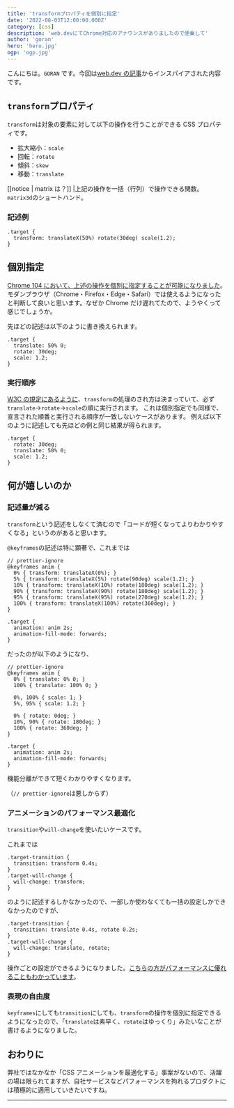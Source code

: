 ```yaml
---
title: 'transformプロパティを個別に指定'
date: '2022-08-03T12:00:00.000Z'
category: [css]
description: 'web.devにてChrome対応のアナウンスがありましたので便乗して'
author: 'goran'
hero: 'hero.jpg'
ogp: 'ogp.jpg'
---
```


こんにちは。`GORAN` です。今回は[web.dev の記事](https://web.dev/css-individual-transform-properties/)からインスパイアされた内容です。

## `transform`プロパティ

`transform`は対象の要素に対して以下の操作を行うことができる CSS プロパティです。

- 拡大縮小：`scale`
- 回転：`rotate`
- 傾斜：`skew`
- 移動：`translate`

[[notice | matrix は？]]
|上記の操作を一括（行列）で操作できる関数。`matrix3d`のショートハンド。

### 記述例

```css:title=transformの基本形
.target {
  transform: translateX(50%) rotate(30deg) scale(1.2);
}
```

## 個別指定

[Chrome 104 において、上述の操作を個別に指定することが可能になりました](https://chromestatus.com/feature/5705698193178624)。モダンブラウザ（Chrome・Firefox・Edge・Safari）では使えるようになったと判断して良いと思います。なぜか Chrome だけ遅れてたので、ようやくって感じでしょうか。

先ほどの記述は以下のように書き換えられます。

```css:title=transformの個別指定
.target {
  translate: 50% 0;
  rotate: 30deg;
  scale: 1.2;
}
```

### 実行順序

[W3C の規定にあるように](https://www.w3.org/TR/css-transforms-2/#ctm)、`transform`の処理のされ方は決まっていて、必ず`translate`→`rotate`→`scale`の順に実行されます。
これは個別指定でも同様で、宣言された順番と実行される順序が一致しないケースがあります。
例えば以下のように記述しても先ほどの例と同じ結果が得られます。

```css:title=transformの個別指定
.target {
  rotate: 30deg;
  translate: 50% 0;
  scale: 1.2;
}
```

## 何が嬉しいのか

### 記述量が減る

`transform`という記述をしなくて済むので「コードが短くなってよりわかりやすくなる」というのがあると思います。

`@keyframes`の記述は特に顕著で、これまでは

```css:title=@keyframeのBEFORE
// prettier-ignore
@keyframes anim {
  0% { transform: translateX(0%); }
  5% { transform: translateX(5%) rotate(90deg) scale(1.2); }
  10% { transform: translateX(10%) rotate(180deg) scale(1.2); }
  90% { transform: translateX(90%) rotate(180deg) scale(1.2); }
  95% { transform: translateX(95%) rotate(270deg) scale(1.2); }
  100% { transform: translateX(100%) rotate(360deg); }
}

.target {
  animation: anim 2s;
  animation-fill-mode: forwards;
}
```

だったのが以下のようになり、

```css:title=@keyframeのAFTER
// prettier-ignore
@keyframes anim {
  0% { translate: 0% 0; }
  100% { translate: 100% 0; }

  0%, 100% { scale: 1; }
  5%, 95% { scale: 1.2; }

  0% { rotate: 0deg; }
  10%, 90% { rotate: 180deg; }
  100% { rotate: 360deg; }
}

.target {
  animation: anim 2s;
  animation-fill-mode: forwards;
}
```

機能分離ができて短くわかりやすくなります。

（`// prettier-ignore`は悪しからず）

### アニメーションのパフォーマンス最適化

`transition`や`will-change`を使いたいケースです。

これまでは

```css:title=transitionとwill-changeのBEFORE
.target-transition {
  transition: transform 0.4s;
}
.target-will-change {
  will-change: transform;
}
```

のように記述するしかなかったので、一部しか使わなくても一括の設定しかできなかったのですが、

```css:title=transitionとwill-changeのAFTER
.target-transition {
  transition: translate 0.4s, rotate 0.2s;
}
.target-will-change {
  will-change: translate, rotate;
}
```

操作ごとの設定ができるようになりました。[こちらの方がパフォーマンスに優れることもわかっています](https://web.dev/animations-guide/)。

### 表現の自由度

`keyframes`にしても`transition`にしても、`transform`の操作を個別に指定できるようになったので、「`translate`は素早く、`rotate`はゆっくり」みたいなことが書けるようになりました。

## おわりに

弊社ではなかなか「CSS アニメーションを最適化する」事案がないので、活躍の場は限られてますが、自社サービスなどパフォーマンスを拘れるプロダクトには積極的に適用していきたいですね。

---
